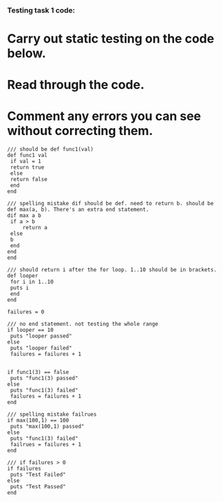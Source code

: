 ### Testing task 1 code:

# Carry out static testing on the code below.  
# Read through the code.  
# Comment any errors you can see without correcting them.

 ```
/// should be def func1(val)
def func1 val
  if val = 1
  return true
  else
  return false
  end
end

/// spelling mistake dif should be def. need to return b. should be def max(a, b). There's an extra end statement.
dif max a b
  if a > b
      return a
  else
  b
  end
end
end

/// should return i after the for loop. 1..10 should be in brackets.
def looper
  for i in 1..10
  puts i
  end
end

failures = 0

/// no end statement. not testing the whole range
if looper == 10
  puts "looper passed"
else
  puts "looper failed"
  failures = failures + 1


if func1(3) == false
  puts "func1(3) passed"
else
  puts "func1(3) failed"
  failures = failures + 1
end

/// spelling mistake failrues
if max(100,1) == 100
  puts "max(100,1) passed"
else
  puts "func1(3) failed"
  failrues = failures + 1
end

/// if failures > 0
if failures
  puts "Test Failed"
else
  puts "Test Passed"
end

```
